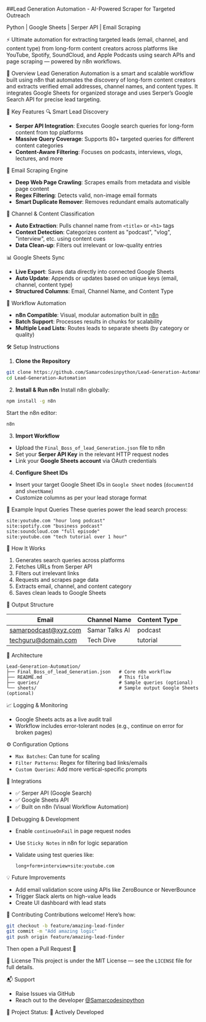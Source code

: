 ##Lead Generation Automation - AI-Powered Scraper for Targeted Outreach

Python | Google Sheets | Serper API | Email Scraping

⚡ Ultimate automation for extracting targeted leads (email, channel, and content type) from long-form content creators across platforms like YouTube, Spotify, SoundCloud, and Apple Podcasts using search APIs and page scraping — powered by n8n workflows.

🧠 Overview
Lead Generation Automation is a smart and scalable workflow built using n8n that automates the discovery of long-form content creators and extracts verified email addresses, channel names, and content types. It integrates Google Sheets for organized storage and uses Serper’s Google Search API for precise lead targeting.

🔑 Key Features
🔍 Smart Lead Discovery  
- **Serper API Integration**: Executes Google search queries for long-form content from top platforms  
- **Massive Query Coverage**: Supports 80+ targeted queries for different content categories  
- **Content-Aware Filtering**: Focuses on podcasts, interviews, vlogs, lectures, and more

📩 Email Scraping Engine  
- **Deep Web Page Crawling**: Scrapes emails from metadata and visible page content  
- **Regex Filtering**: Detects valid, non-image email formats  
- **Smart Duplicate Remover**: Removes redundant emails automatically

🎥 Channel & Content Classification  
- **Auto Extraction**: Pulls channel name from `<title>` or `<h1>` tags  
- **Context Detection**: Categorizes content as "podcast", "vlog", "interview", etc. using content cues  
- **Data Clean-up**: Filters out irrelevant or low-quality entries

📊 Google Sheets Sync  
- **Live Export**: Saves data directly into connected Google Sheets  
- **Auto Update**: Appends or updates based on unique keys (email, channel, content type)  
- **Structured Columns**: Email, Channel Name, and Content Type

🔁 Workflow Automation  
- **n8n Compatible**: Visual, modular automation built in [n8n](https://n8n.io)  
- **Batch Support**: Processes results in chunks for scalability  
- **Multiple Lead Lists**: Routes leads to separate sheets (by category or quality)

🛠️ Setup Instructions
1. **Clone the Repository**  
```bash
git clone https://github.com/Samarcodesinpython/Lead-Generation-Automation
cd Lead-Generation-Automation
````

2. **Install & Run n8n**
   Install n8n globally:

```bash
npm install -g n8n
```

Start the n8n editor:

```bash
n8n
```

3. **Import Workflow**

* Upload the `Final_Boss_of_lead_Generation.json` file to n8n
* Set your **Serper API Key** in the relevant HTTP request nodes
* Link your **Google Sheets account** via OAuth credentials

4. **Configure Sheet IDs**

* Insert your target Google Sheet IDs in `Google Sheet` nodes (`documentId` and `sheetName`)
* Customize columns as per your lead storage format

🧪 Example Input Queries
These queries power the lead search process:

```text
site:youtube.com "hour long podcast"
site:spotify.com "business podcast"
site:soundcloud.com "full episode"
site:youtube.com "tech tutorial over 1 hour"
```

🧠 How It Works

1. Generates search queries across platforms
2. Fetches URLs from Serper API
3. Filters out irrelevant links
4. Requests and scrapes page data
5. Extracts email, channel, and content category
6. Saves clean leads to Google Sheets

🧾 Output Structure

| Email                                               | Channel Name   | Content Type |
| --------------------------------------------------- | -------------- | ------------ |
| [samarpodcast@xyz.com](mailto:samarpodcast@xyz.com) | Samar Talks AI | podcast      |
| [techguru@domain.com](mailto:techguru@domain.com)   | Tech Dive      | tutorial     |

🧱 Architecture

```
Lead-Generation-Automation/
├── Final_Boss_of_lead_Generation.json   # Core n8n workflow
├── README.md                            # This file
├── queries/                             # Sample queries (optional)
└── sheets/                              # Sample output Google Sheets (optional)
```

📈 Logging & Monitoring

* Google Sheets acts as a live audit trail
* Workflow includes error-tolerant nodes (e.g., continue on error for broken pages)

⚙️ Configuration Options

* `Max Batches`: Can tune for scaling
* `Filter Patterns`: Regex for filtering bad links/emails
* `Custom Queries`: Add more vertical-specific prompts

🧩 Integrations

* ✅ Serper API (Google Search)
* ✅ Google Sheets API
* ✅ Built on n8n (Visual Workflow Automation)

🧪 Debugging & Development

* Enable `continueOnFail` in page request nodes
* Use `Sticky Notes` in n8n for logic separation
* Validate using test queries like:

  ```text
  long+form+interview+site:youtube.com
  ```

💡 Future Improvements

* Add email validation score using APIs like ZeroBounce or NeverBounce
* Trigger Slack alerts on high-value leads
* Create UI dashboard with lead stats

🤝 Contributing
Contributions welcome! Here’s how:

```bash
git checkout -b feature/amazing-lead-finder
git commit -m "Add amazing logic"
git push origin feature/amazing-lead-finder
```

Then open a Pull Request 🙌

📄 License
This project is under the MIT License — see the `LICENSE` file for full details.

📬 Support

* Raise Issues via GitHub
* Reach out to the developer [@Samarcodesinpython](https://github.com/Samarcodesinpython)

🎯 Project Status: 🚧 Actively Developed
